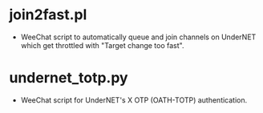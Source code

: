 # join2fast.pl

* WeeChat script to automatically queue and join channels on UnderNET which get throttled with "Target change too fast".

# undernet_totp.py

* WeeChat script for UnderNET's X OTP (OATH-TOTP) authentication.
